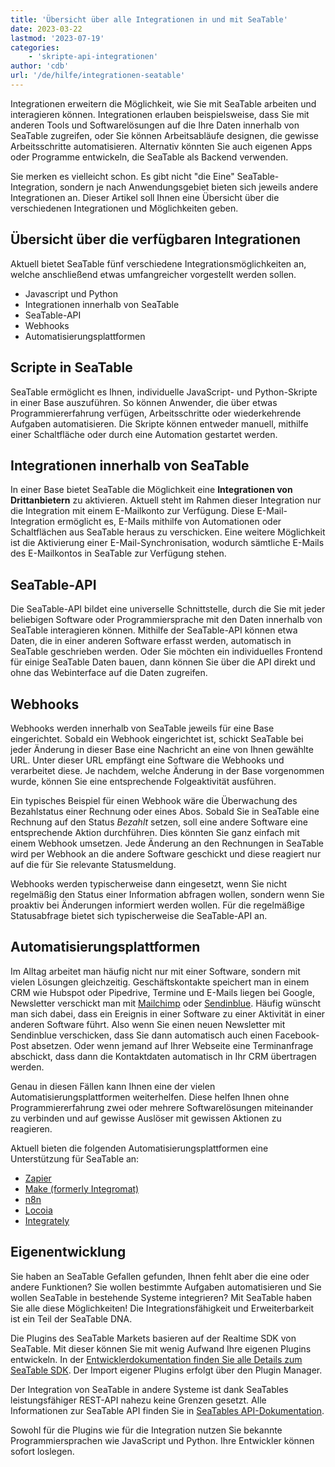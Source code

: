 ```yaml
---
title: 'Übersicht über alle Integrationen in und mit SeaTable'
date: 2023-03-22
lastmod: '2023-07-19'
categories:
    - 'skripte-api-integrationen'
author: 'cdb'
url: '/de/hilfe/integrationen-seatable'
---
```


Integrationen erweitern die Möglichkeit, wie Sie mit SeaTable arbeiten und interagieren können. Integrationen erlauben beispielsweise, dass Sie mit anderen Tools und Softwarelösungen auf die Ihre Daten innerhalb von SeaTable zugreifen, oder Sie können Arbeitsabläufe designen, die gewisse Arbeitsschritte automatisieren. Alternativ könnten Sie auch eigenen Apps oder Programme entwickeln, die SeaTable als Backend verwenden.

Sie merken es vielleicht schon. Es gibt nicht "die Eine" SeaTable-Integration, sondern je nach Anwendungsgebiet bieten sich jeweils andere Integrationen an. Dieser Artikel soll Ihnen eine Übersicht über die verschiedenen Integrationen und Möglichkeiten geben.

## Übersicht über die verfügbaren Integrationen

Aktuell bietet SeaTable fünf verschiedene Integrationsmöglichkeiten an, welche anschließend etwas umfangreicher vorgestellt werden sollen.

- Javascript und Python
- Integrationen innerhalb von SeaTable
- SeaTable-API
- Webhooks
- Automatisierungsplattformen

## Scripte in SeaTable

SeaTable ermöglicht es Ihnen, individuelle JavaScript- und Python-Skripte in einer Base auszuführen. So können Anwender, die über etwas Programmiererfahrung verfügen, Arbeitsschritte oder wiederkehrende Aufgaben automatisieren. Die Skripte können entweder manuell, mithilfe einer Schaltfläche oder durch eine Automation gestartet werden.

## Integrationen innerhalb von SeaTable

In einer Base bietet SeaTable die Möglichkeit eine **Integrationen von Drittanbietern** zu aktivieren. Aktuell steht im Rahmen dieser Integration nur die Integration mit einem E-Mailkonto zur Verfügung. Diese E-Mail-Integration ermöglicht es, E-Mails mithilfe von Automationen oder Schaltflächen aus SeaTable heraus zu verschicken. Eine weitere Möglichkeit ist die Aktivierung einer E-Mail-Synchronisation, wodurch sämtliche E-Mails des E-Mailkontos in SeaTable zur Verfügung stehen.

## SeaTable-API

Die SeaTable-API bildet eine universelle Schnittstelle, durch die Sie mit jeder beliebigen Software oder Programmiersprache mit den Daten innerhalb von SeaTable interagieren können. Mithilfe der SeaTable-API können etwa Daten, die in einer anderen Software erfasst werden, automatisch in SeaTable geschrieben werden. Oder Sie möchten ein individuelles Frontend für einige SeaTable Daten bauen, dann können Sie über die API direkt und ohne das Webinterface auf die Daten zugreifen.

## Webhooks

Webhooks werden innerhalb von SeaTable jeweils für eine Base eingerichtet. Sobald ein Webhook eingerichtet ist, schickt SeaTable bei jeder Änderung in dieser Base eine Nachricht an eine von Ihnen gewählte URL. Unter dieser URL empfängt eine Software die Webhooks und verarbeitet diese. Je nachdem, welche Änderung in der Base vorgenommen wurde, können Sie eine entsprechende Folgeaktivität ausführen.

Ein typisches Beispiel für einen Webhook wäre die Überwachung des Bezahlstatus einer Rechnung oder eines Abos. Sobald Sie in SeaTable eine Rechnung auf den Status _Bezahlt_ setzen, soll eine andere Software eine entsprechende Aktion durchführen. Dies könnten Sie ganz einfach mit einem Webhook umsetzen. Jede Änderung an den Rechnungen in SeaTable wird per Webhook an die andere Software geschickt und diese reagiert nur auf die für Sie relevante Statusmeldung.

Webhooks werden typischerweise dann eingesetzt, wenn Sie nicht regelmäßig den Status einer Information abfragen wollen, sondern wenn Sie proaktiv bei Änderungen informiert werden wollen. Für die regelmäßige Statusabfrage bietet sich typischerweise die SeaTable-API an.

## Automatisierungsplattformen

Im Alltag arbeitet man häufig nicht nur mit einer Software, sondern mit vielen Lösungen gleichzeitig. Geschäftskontakte speichert man in einem CRM wie Hubspot oder Pipedrive, Termine und E-Mails liegen bei Google, Newsletter verschickt man mit [Mailchimp](https://mailchimp.com/) oder [Sendinblue](https://de.sendinblue.com/). Häufig wünscht man sich dabei, dass ein Ereignis in einer Software zu einer Aktivität in einer anderen Software führt. Also wenn Sie einen neuen Newsletter mit Sendinblue verschicken, dass Sie dann automatisch auch einen Facebook-Post absetzen. Oder wenn jemand auf Ihrer Webseite eine Terminanfrage abschickt, dass dann die Kontaktdaten automatisch in Ihr CRM übertragen werden.

Genau in diesen Fällen kann Ihnen eine der vielen Automatisierungsplattformen weiterhelfen. Diese helfen Ihnen ohne Programmiererfahrung zwei oder mehrere Softwarelösungen miteinander zu verbinden und auf gewisse Auslöser mit gewissen Aktionen zu reagieren.

Aktuell bieten die folgenden Automatisierungsplattformen eine Unterstützung für SeaTable an:

- [Zapier](https://zapier.com/apps/seatable/integrations)
- [Make (formerly Integromat)](https://www.make.com/en/integrations/seatable)
- [n8n](https://n8n.io/integrations/seatable/)
- [Locoia](https://www.locoia.com/connector/seatable-integration)
- [Integrately](https://integrately.com/integrations/seatable)

## Eigenentwicklung

Sie haben an SeaTable Gefallen gefunden, Ihnen fehlt aber die eine oder andere Funktionen? Sie wollen bestimmte Aufgaben automatisieren und Sie wollen SeaTable in bestehende Systeme integrieren? Mit SeaTable haben Sie alle diese Möglichkeiten! Die Integrationsfähigkeit und Erweiterbarkeit ist ein Teil der SeaTable DNA.

Die Plugins des SeaTable Markets basieren auf der Realtime SDK von SeaTable. Mit dieser können Sie mit wenig Aufwand Ihre eigenen Plugins entwickeln. In der [Entwicklerdokumentation finden Sie alle Details zum SeaTable SDK](https://developer.seatable.com). Der Import eigener Plugins erfolgt über den Plugin Manager.

Der Integration von SeaTable in andere Systeme ist dank SeaTables leistungsfähiger REST-API nahezu keine Grenzen gesetzt. Alle Informationen zur SeaTable API finden Sie in [SeaTables API-Dokumentation](https://api.seatable.com).

Sowohl für die Plugins wie für die Integration nutzen Sie bekannte Programmiersprachen wie JavaScript und Python. Ihre Entwickler können sofort loslegen.
